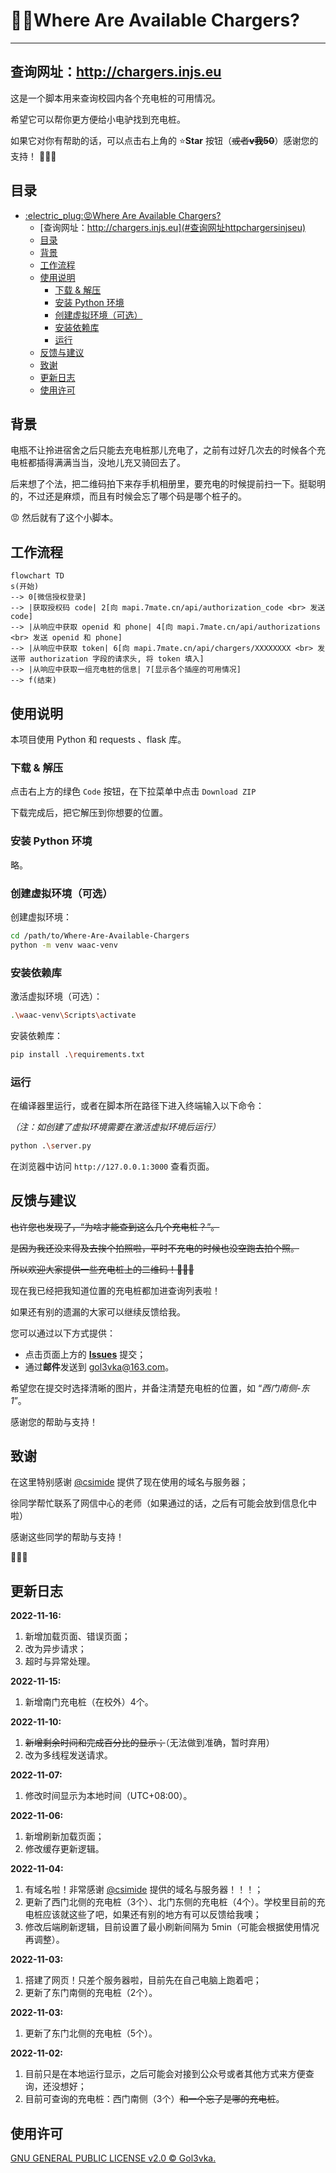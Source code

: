 # :electric_plug::rage:Where Are Available Chargers?

---

## 查询网址：<http://chargers.injs.eu>

这是一个脚本用来查询校园内各个充电桩的可用情况。

希望它可以帮你更方便给小电驴找到充电桩。

如果它对你有帮助的话，可以点击右上角的 :star:**Star** 按钮（~~或者**v我50**~~）感谢您的支持！ :tada::tada::tada:

## 目录

- [:electric\_plug::rage:Where Are Available Chargers?](#electric_plugragewhere-are-available-chargers)
  - [查询网址：http://chargers.injs.eu](#查询网址httpchargersinjseu)
  - [目录](#目录)
  - [背景](#背景)
  - [工作流程](#工作流程)
  - [使用说明](#使用说明)
    - [下载 \& 解压](#下载--解压)
    - [安装 Python 环境](#安装-python-环境)
    - [创建虚拟环境（可选）](#创建虚拟环境可选)
    - [安装依赖库](#安装依赖库)
    - [运行](#运行)
  - [反馈与建议](#反馈与建议)
  - [致谢](#致谢)
  - [更新日志](#更新日志)
  - [使用许可](#使用许可)

## 背景

电瓶不让拎进宿舍之后只能去充电桩那儿充电了，之前有过好几次去的时候各个充电桩都插得满满当当，没地儿充又骑回去了。

后来想了个法，把二维码拍下来存手机相册里，要充电的时候提前扫一下。挺聪明的，不过还是麻烦，而且有时候会忘了哪个码是哪个桩子的。

:rage: 然后就有了这个小脚本。

## 工作流程

```mermaid
flowchart TD
s(开始)
--> 0[微信授权登录]
--> |获取授权码 code| 2[向 mapi.7mate.cn/api/authorization_code <br> 发送 code]
--> |从响应中获取 openid 和 phone| 4[向 mapi.7mate.cn/api/authorizations <br> 发送 openid 和 phone]
--> |从响应中获取 token| 6[向 mapi.7mate.cn/api/chargers/XXXXXXXX <br> 发送带 authorization 字段的请求头, 将 token 填入]
--> |从响应中获取一组充电桩的信息| 7[显示各个插座的可用情况]
--> f(结束)
```

## 使用说明

本项目使用 Python 和 requests 、flask 库。

### 下载 & 解压

点击右上方的绿色 ```Code``` 按钮，在下拉菜单中点击 ```Download ZIP```

下载完成后，把它解压到你想要的位置。

### 安装 Python 环境

略。

### 创建虚拟环境（可选）

创建虚拟环境：

```bash
cd /path/to/Where-Are-Available-Chargers
python -m venv waac-venv
```
### 安装依赖库

激活虚拟环境（可选）：

```bash
.\waac-venv\Scripts\activate
```

安装依赖库：

```bash
pip install .\requirements.txt
```

### 运行

在编译器里运行，或者在脚本所在路径下进入终端输入以下命令：

*（注：如创建了虚拟环境需要在激活虚拟环境后运行）*

```bash
python .\server.py
```
在浏览器中访问 ```http://127.0.0.1:3000``` 查看页面。

## 反馈与建议

~~也许您也发现了，“为啥才能查到这么几个充电桩？”。~~

~~是因为我还没来得及去挨个拍照啦，平时不充电的时候也没空跑去拍个照。~~

~~所以欢迎大家提供一些充电桩上的二维码！:tada::tada::tada:~~

现在我已经把我知道位置的充电桩都加进查询列表啦！

如果还有别的遗漏的大家可以继续反馈给我。

您可以通过以下方式提供：

- 点击页面上方的 [**Issues**](https://github.com/Golevka2001/Where-Are-Available-Chargers/issues) 提交；
- 通过**邮件**发送到 gol3vka@163.com。

希望您在提交时选择清晰的图片，并备注清楚充电桩的位置，如 “*西门南侧-东1*”。

感谢您的帮助与支持！

## 致谢

在这里特别感谢 [@csimide](https://github.com/csimide) 提供了现在使用的域名与服务器；

徐同学帮忙联系了网信中心的老师（如果通过的话，之后有可能会放到信息化中啦）

感谢这些同学的帮助与支持！

:rose::rose::rose:

## 更新日志

**2022-11-16:**

1. 新增加载页面、错误页面；
2. 改为异步请求；
3. 超时与异常处理。

**2022-11-15:**

1. 新增南门充电桩（在校外）4个。

**2022-11-10:**

1. ~~新增剩余时间和完成百分比的显示；~~（无法做到准确，暂时弃用）
2. 改为多线程发送请求。

**2022-11-07:**

1. 修改时间显示为本地时间（UTC+08:00）。

**2022-11-06:**

1. 新增刷新加载页面；
2. 修改缓存更新逻辑。

**2022-11-04:**

1. 有域名啦！非常感谢 [@csimide](https://github.com/csimide) 提供的域名与服务器！！！；
2. 更新了西门北侧的充电桩（3个）、北门东侧的充电桩（4个）。学校里目前的充电桩应该就这些了吧，如果还有别的地方有可以反馈给我噢；
3. 修改后端刷新逻辑，目前设置了最小刷新间隔为 5min（可能会根据使用情况再调整）。

**2022-11-03:**

1. 搭建了网页！只差个服务器啦，目前先在自己电脑上跑着吧；
2. 更新了东门南侧的充电桩（2个）。

**2022-11-03:**

1. 更新了东门北侧的充电桩（5个）。

**2022-11-02:**

1. 目前只是在本地运行显示，之后可能会对接到公众号或者其他方式来方便查询，还没想好；
2. 目前可查询的充电桩：西门南侧（3个）~~和一个忘了是哪的充电桩~~。

## 使用许可

[GNU GENERAL PUBLIC LICENSE v2.0 © Gol3vka.](./LICENSE)
